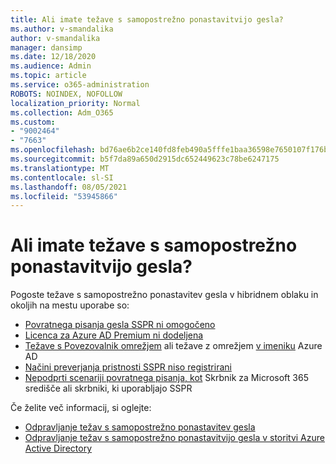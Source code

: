 ```yaml
---
title: Ali imate težave s samopostrežno ponastavitvijo gesla?
ms.author: v-smandalika
author: v-smandalika
manager: dansimp
ms.date: 12/18/2020
ms.audience: Admin
ms.topic: article
ms.service: o365-administration
ROBOTS: NOINDEX, NOFOLLOW
localization_priority: Normal
ms.collection: Adm_O365
ms.custom:
- "9002464"
- "7663"
ms.openlocfilehash: bd76ae6b2ce140fd8feb490a5fffe1baa36598e7650107f176baec30d71b8628
ms.sourcegitcommit: b5f7da89a650d2915dc652449623c78be6247175
ms.translationtype: MT
ms.contentlocale: sl-SI
ms.lasthandoff: 08/05/2021
ms.locfileid: "53945866"
---
```

# <a name="having-self-service-password-reset-sspr-problems"></a>Ali imate težave s samopostrežno ponastavitvijo gesla?

Pogoste težave s samopostrežno ponastavitev gesla v hibridnem oblaku in okoljih na mestu uporabe so:

- [Povratnega pisanja gesla SSPR ni omogočeno](https://docs.microsoft.com/azure/active-directory/authentication/tutorial-enable-sspr-writeback)
- [Licenca za Azure AD Premium ni dodeljena](https://docs.microsoft.com/azure/active-directory/authentication/concept-sspr-licensing)
- [Težave s Povezovalnik omrežjem](https://docs.microsoft.com/azure/active-directory/hybrid/tshoot-connect-sync-errors) ali težave z omrežjem [v imeniku](https://docs.microsoft.com/azure/active-directory/hybrid/tshoot-connect-connectivity) Azure AD
- [Načini preverjanja pristnosti SSPR niso registrirani](https://mysignins.microsoft.com/security-info)
- [Nepodprti scenariji povratnega pisanja, kot](https://docs.microsoft.com/azure/active-directory/authentication/concept-sspr-writeback#unsupported-writeback-operations) Skrbnik za Microsoft 365 središče ali skrbniki, ki uporabljajo SSPR


Če želite več informacij, si oglejte:

- [Odpravljanje težav s samopostrežno ponastavitev gesla](https://docs.microsoft.com/azure/active-directory/authentication/troubleshoot-sspr)
- [Odpravljanje težav s samopostrežno ponastavitvijo gesla v storitvi Azure Active Directory](https://docs.microsoft.com/azure/active-directory/authentication/troubleshoot-sspr-writeback)
